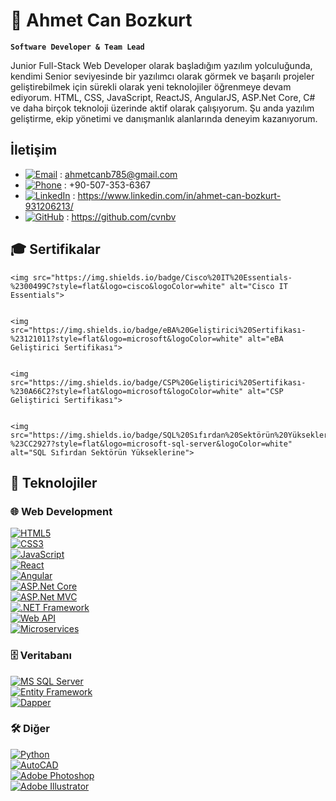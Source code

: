 # 🫡 Ahmet Can Bozkurt 
 **`Software Developer & Team Lead`**

Junior Full-Stack Web Developer olarak başladığım yazılım yolculuğunda, kendimi Senior seviyesinde bir yazılımcı olarak görmek ve başarılı projeler geliştirebilmek için sürekli olarak yeni teknolojiler öğrenmeye devam ediyorum. HTML, CSS, JavaScript, ReactJS, AngularJS, ASP.Net Core, C# ve daha birçok teknoloji üzerinde aktif olarak çalışıyorum. Şu anda yazılım geliştirme, ekip yönetimi ve danışmanlık alanlarında deneyim kazanıyorum.

## İletişim
-  [![Email](https://img.shields.io/badge/Email-%23D14836?style=flat&logo=gmail&logoColor=white)](mailto:ahmetcanb785@gmail.com) : ahmetcanb785@gmail.com
- [![Phone](https://img.shields.io/badge/Phone-%23FFB900?style=flat&logo=phone&logoColor=white)](tel:+90-507-353-6367) : +90-507-353-6367
-  [![LinkedIn](https://img.shields.io/badge/LinkedIn-%230A66C2?style=flat&logo=linkedin&logoColor=white)](https://www.linkedin.com/in/ahmet-can-bozkurt-931206213/) : https://www.linkedin.com/in/ahmet-can-bozkurt-931206213/
-  [![GitHub](https://img.shields.io/badge/GitHub-%23121011?style=flat&logo=github&logoColor=white)](https://github.com/cvnbv) : https://github.com/cvnbv


## 🎓 Sertifikalar  

<p align="center">
 
    <img src="https://img.shields.io/badge/Cisco%20IT%20Essentials-%2300499C?style=flat&logo=cisco&logoColor=white" alt="Cisco IT Essentials">
 
 
    <img src="https://img.shields.io/badge/eBA%20Geliştirici%20Sertifikası-%23121011?style=flat&logo=microsoft&logoColor=white" alt="eBA Geliştirici Sertifikası">

 
    <img src="https://img.shields.io/badge/CSP%20Geliştirici%20Sertifikası-%230A66C2?style=flat&logo=microsoft&logoColor=white" alt="CSP Geliştirici Sertifikası">
 

    <img src="https://img.shields.io/badge/SQL%20Sıfırdan%20Sektörün%20Yükseklerine-%23CC2927?style=flat&logo=microsoft-sql-server&logoColor=white" alt="SQL Sıfırdan Sektörün Yükseklerine">
 
</p>


## 🚀 Teknolojiler  

### 🌐 Web Development  
[![HTML5](https://img.shields.io/badge/HTML5-%23E34F26?style=flat&logo=html5&logoColor=white)](https://developer.mozilla.org/en-US/docs/Web/HTML)  
[![CSS3](https://img.shields.io/badge/CSS3-%231572B6?style=flat&logo=css3&logoColor=white)](https://developer.mozilla.org/en-US/docs/Web/CSS)  
[![JavaScript](https://img.shields.io/badge/JavaScript-%23F7DF1E?style=flat&logo=javascript&logoColor=black)](https://developer.mozilla.org/en-US/docs/Web/JavaScript)  
[![React](https://img.shields.io/badge/React-%2361DAFB?style=flat&logo=react&logoColor=black)](https://react.dev/)  
[![Angular](https://img.shields.io/badge/Angular-%23DD0031?style=flat&logo=angular&logoColor=white)](https://angular.io/)  
[![ASP.Net Core](https://img.shields.io/badge/ASP.Net%20Core-%235C2D91?style=flat&logo=dotnet&logoColor=white)](https://dotnet.microsoft.com/)  
[![ASP.Net MVC](https://img.shields.io/badge/ASP.Net%20MVC-%235C2D91?style=flat&logo=dotnet&logoColor=white)](https://dotnet.microsoft.com/)  
[![.NET Framework](https://img.shields.io/badge/.NET%20Framework-%235C2D91?style=flat&logo=dotnet&logoColor=white)](https://dotnet.microsoft.com/)  
[![Web API](https://img.shields.io/badge/Web%20API-%230A66C2?style=flat&logo=postman&logoColor=white)](https://www.postman.com/)  
[![Microservices](https://img.shields.io/badge/Microservices-%232196F3?style=flat&logo=cloudflare&logoColor=white)](https://microservices.io/)  

### 🗄️ Veritabanı  
[![MS SQL Server](https://img.shields.io/badge/MS%20SQL%20Server-%23CC2927?style=flat&logo=microsoft-sql-server&logoColor=white)](https://www.microsoft.com/en-us/sql-server)  
[![Entity Framework](https://img.shields.io/badge/Entity%20Framework-%235C2D91?style=flat&logo=dotnet&logoColor=white)](https://learn.microsoft.com/en-us/ef/)  
[![Dapper](https://img.shields.io/badge/Dapper-%23121011?style=flat&logo=nuget&logoColor=white)](https://dapper-tutorial.net/)  

### 🛠️ Diğer  
[![Python](https://img.shields.io/badge/Python-%233776AB?style=flat&logo=python&logoColor=white)](https://www.python.org/)  
[![AutoCAD](https://img.shields.io/badge/AutoCAD-%23E34F26?style=flat&logo=autodesk&logoColor=white)](https://www.autodesk.com/products/autocad/overview)  
[![Adobe Photoshop](https://img.shields.io/badge/Photoshop-%23007ACC?style=flat&logo=adobe-photoshop&logoColor=white)](https://www.adobe.com/products/photoshop.html)  
[![Adobe Illustrator](https://img.shields.io/badge/Illustrator-%23FF9A00?style=flat&logo=adobe-illustrator&logoColor=white)](https://www.adobe.com/products/illustrator.html)  

